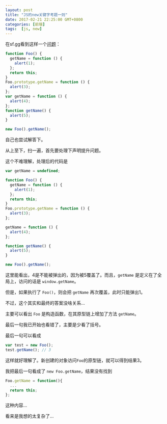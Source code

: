 ```yaml
---
layout: post
title: "JS的new关键字考题一则"
date: 2017-02-21 22:25:00 GMT+0800
categories: [前端]
tags:  [js, new]
---
```


在sf.gg看到这样一个[问题](https://segmentfault.com/q/1010000008430170)：

<!-- more -->

```js
function Foo() {
  getName = function () {
    alert(1);
  };
  return this;
}
Foo.prototype.getName = function () {
  alert(3);
};
var getName = function () {
  alert(4);
};
function getName() {
  alert(5);
}

new Foo().getName();
```

自己也尝试解答下。

从上至下，扫一遍，首先要处理下声明提升问题。

这个不难理解，处理后的代码是

```js
var getName = undefined;

function Foo() {
  getName = function () {
    alert(1);
  };
  return this;
}
Foo.prototype.getName = function () {
  alert(3);
};

getName = function () {
  alert(4);
};

function getName() {
  alert(5);
}

new Foo().getName();
```

这里能看出，4是不能被弹出的，因为被5覆盖了。而且，`getName` 是定义在了全局上，访问的话是 `window.getName`。

但是，如果执行了 `Foo()`，则会把 `getName` 再次覆盖，此时只能弹出1。

不过，这个其实和最终的答案没啥关系...

主要可以看出 `Foo` 是构造函数，在其原型链上增加了方法 `getName`。

最后一句我已开始也看错了，主要是少看了括号。

最后一句可以看成

```js
var test = new Foo();
test.getName(); // 3
```

这样就好理解了。新创建的对象访问`Foo`的原型链，就可以得到结果3。

我把最后一句看成了 `new Foo.getName`，结果没有找到

```js
Foo.getName = function(){
  ...
  return this;  
};
```

这种内容...

看来是我想的太复杂了...
